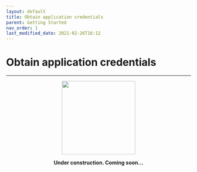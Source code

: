```yaml
---
layout: default
title: Obtain application credentials
parent: Getting Started
nav_order: 1
last_modified_date: 2021-02-26T16:12
---
```


# Obtain application credentials

---

<div style="display: flex; flex-direction: column; align-items: center;">
    <img src="{{site.baseurl}}/assets/images/under-construction.png" style="width: 200px;">
    <p style="font-weight: bold;">Under construction. Coming soon...</p>
</div>